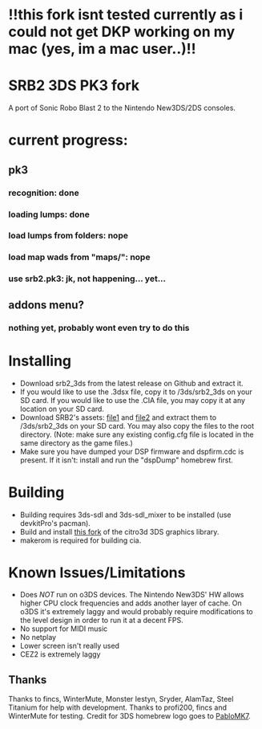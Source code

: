 # !!this fork isnt tested currently as i could not get DKP working on my mac (yes, im a mac user..)!!
# SRB2 3DS PK3 fork
A port of Sonic Robo Blast 2 to the Nintendo New3DS/2DS consoles. <br>
# current progress: <br>
## pk3
 ### recognition: done <br>
 ### loading lumps: done <br>
 ### load lumps from folders: nope <br>
 ### load map wads from "maps/": nope <br>
 ### use srb2.pk3: jk, not happening... yet... <br>
## addons menu? <br>
 ### nothing yet, probably wont even try to do this
# Installing
* Download srb2_3ds from the latest release on Github and extract it.
* If you would like to use the .3dsx file, copy it to /3ds/srb2_3ds on your SD card.
	If you would like to use the .CIA file, you may copy it at any location on your SD card.
* Download SRB2's assets: [file1](https://github.com/mazmazz/SRB2/releases/download/SRB2_assets/SRB2-v2122-assets.7z) and [file2](https://github.com/mazmazz/SRB2/releases/download/SRB2_assets/SRB2-v2122-optional-assets.7z) and extract them to /3ds/srb2_3ds on your SD card.
	You may also copy the files to the root directory. (Note: make sure any existing config.cfg file is located in the same directory as the game files.)
* Make sure you have dumped your DSP firmware and dspfirm.cdc is present. If it isn't: install and run the "dspDump" homebrew first.

# Building
* Building requires 3ds-sdl and 3ds-sdl_mixer to be installed (use devkitPro's pacman).
* Build and install [this fork](https://github.com/derrekr/citro3d) of the citro3d 3DS graphics library.
* makerom is required for building cia.

# Known Issues/Limitations
* Does *NOT* run on o3DS devices. The Nintendo New3DS' HW allows higher CPU clock frequencies and adds another layer of cache.
	On o3DS it's extremely laggy and would probably require modifications to the level design in order to run it at a decent FPS.
* No support for MIDI music
* No netplay
* Lower screen isn't really used
* CEZ2 is extremely laggy

## Thanks
Thanks to fincs, WinterMute, Monster Iestyn, Sryder, AlamTaz, Steel Titanium for help with development.
Thanks to profi200, fincs and WinterMute for testing.
Credit for 3DS homebrew logo goes to [PabloMK7](http://gbatemp.net/members/pablomk7.345712/).
